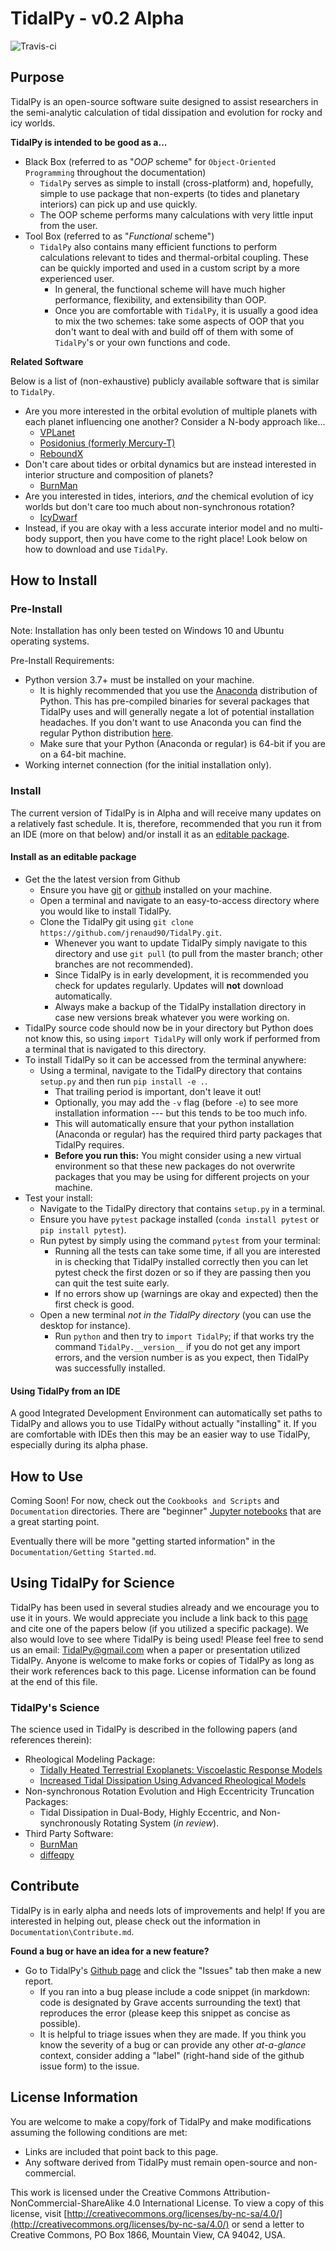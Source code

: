 # TidalPy - v0.2 Alpha
![Travis-ci](https://travis-ci.com/jrenaud90/TidalPy.svg?token=hTmV5nwCsy8qF9GmqKXP&branch=master) 
## Purpose
TidalPy is an open-source software suite designed to assist researchers in the semi-analytic calculation of tidal dissipation and evolution for rocky and icy worlds.

**TidalPy is intended to be good as a...**
* Black Box (referred to as "*OOP* scheme" for `Object-Oriented Programming` throughout the documentation)
    * `TidalPy` serves as simple to install (cross-platform) and, hopefully, simple to use package that non-experts (to tides and planetary interiors) can pick up and use quickly.
    * The OOP scheme performs many calculations with very little input from the user.
* Tool Box (referred to as "*Functional* scheme")
    * `TidalPy` also contains many efficient functions to perform calculations relevant to tides and thermal-orbital coupling. These can be quickly imported and used in a custom script by a more experienced user.
        * In general, the functional scheme will have much higher performance, flexibility, and extensibility than OOP.
        * Once you are comfortable with `TidalPy`, it is usually a good idea to mix the two schemes: take some aspects of OOP that you don't want to deal with and build off of them with some of `TidalPy`'s or your own functions and code.

**Related Software**

Below is a list of (non-exhaustive) publicly available software that is similar to `TidalPy`.

* Are you more interested in the orbital evolution of multiple planets with each planet influencing one another? Consider a N-body approach like...
    * [VPLanet](https://github.com/VirtualPlanetaryLaboratory/vplanet)
    * [Posidonius (formerly Mercury-T)](https://github.com/marblestation/posidonius)
    * [ReboundX](https://github.com/dtamayo/reboundx)
* Don't care about tides or orbital dynamics but are instead interested in interior structure and composition of planets?
    * [BurnMan](https://github.com/geodynamics/burnman)
* Are you interested in tides, interiors, *and* the chemical evolution of icy worlds but don't care too much about non-synchronous rotation?
    * [IcyDwarf](https://github.com/MarcNeveu/IcyDwarf)
* Instead, if you are okay with a less accurate interior model and no multi-body support, then you have come to the right place! Look below on how to download and use `TidalPy`.

## How to Install
### Pre-Install
Note: Installation has only been tested on Windows 10 and Ubuntu operating systems.

Pre-Install Requirements:
* Python version 3.7+ must be installed on your machine.
    * It is highly recommended that you use the [Anaconda](https://www.anaconda.com/distribution/) distribution of Python. This has pre-compiled binaries for several packages that TidalPy uses and will generally negate a lot of potential installation headaches. If you don't want to use Anaconda you can find the regular Python distribution [here](https://www.python.org/).
    * Make sure that your Python (Anaconda or regular) is 64-bit if you are on a 64-bit machine.
* Working internet connection (for the initial installation only).

### Install
The current version of TidalPy is in Alpha and will receive many updates on a relatively fast schedule. It is, therefore, recommended that you run it from an IDE (more on that below) and/or install it as an [editable package](https://pip.pypa.io/en/stable/reference/pip_install/#editable-installs).

#### Install as an editable package
* Get the the latest version from Github
    * Ensure you have [git](https://git-scm.com/downloads) or [github](https://desktop.github.com/) installed on your machine.
    * Open a terminal and navigate to an easy-to-access directory where you would like to install TidalPy.
    * Clone the TidalPy git using `git clone https://github.com/jrenaud90/TidalPy.git`.
        * Whenever you want to update TidalPy simply navigate to this directory and use `git pull` (to pull from the master branch; other branches are not recommended).
        * Since TidalPy is in early development, it is recommended you check for updates regularly. Updates will **not** download automatically. 
        * Always make a backup of the TidalPy installation directory in case new versions break whatever you were working on.
* TidalPy source code should now be in your directory but Python does not know this, so using `import TidalPy` will only work if performed from a terminal that is navigated to this directory.
* To install TidalPy so it can be accessed from the terminal anywhere:
    * Using a terminal, navigate to the TidalPy directory that contains `setup.py` and then run `pip install -e .`.
        * That trailing period is important, don't leave it out!
        * Optionally, you may add the `-v` flag (before `-e`) to see more installation information --- but this tends to be too much info.
        * This will automatically ensure that your python installation (Anaconda or regular) has the required third party packages that TidalPy requires.
        * **Before you run this:** You might consider using a new virtual environment so that these new packages do not overwrite packages that you may be using for different projects on your machine.
* Test your install:
    * Navigate to the TidalPy directory that contains `setup.py` in a terminal.
    * Ensure you have `pytest` package installed (`conda install pytest` or `pip install pytest`).
    * Run pytest by simply using the command `pytest` from your terminal:
        * Running all the tests can take some time, if all you are interested in is checking that TidalPy installed correctly then you can let pytest check the first dozen or so if they are passing then you can quit the test suite early.
        * If no errors show up (warnings are okay and expected) then the first check is good.
    * Open a new terminal *not in the TidalPy directory* (you can use the desktop for instance).
        * Run `python` and then try to `import TidalPy`; if that works try the command `TidalPy.__version__` if you do not get any import errors, and the version number is as you expect, then TidalPy was successfully installed.

#### Using TidalPy from an IDE
A good Integrated Development Environment can automatically set paths to TidalPy and allows you to use TidalPy without actually "installing" it. If you are comfortable with IDEs then this may be an easier way to use TidalPy, especially during its alpha phase.

## How to Use
Coming Soon! For now, check out the `Cookbooks and Scripts` and `Documentation` directories. There are "beginner" [Jupyter notebooks](https://jupyter.org/) that are a great starting point.

Eventually there will be more "getting started information" in the `Documentation/Getting Started.md`.

## Using TidalPy for Science
TidalPy has been used in several studies already and we encourage you to use it in yours. We would appreciate you include a link back to this [page](https://github.com/jrenaud90/TidalPy) and cite one of the papers below (if you utilized a specific package). We also would love to see where TidalPy is being used! Please feel free to send us an email: [TidalPy@gmail.com](mailto:TidalPy@gmail.com) when a paper or presentation utilized TidalPy.
Anyone is welcome to make forks or copies of TidalPy as long as their work references back to this page. License information can be found at the end of this file.

### TidalPy's Science
The science used in TidalPy is described in the following papers (and references therein):
* Rheological Modeling Package:
    * [Tidally Heated Terrestrial Exoplanets: Viscoelastic Response Models](https://ui.adsabs.harvard.edu/abs/2009ApJ...707.1000H/abstract)
    * [Increased Tidal Dissipation Using Advanced Rheological Models](https://ui.adsabs.harvard.edu/abs/2018ApJ...857...98R/abstract)
* Non-synchronous Rotation Evolution and High Eccentricity Truncation Packages:
    * Tidal Dissipation in Dual-Body, Highly Eccentric, and Non-synchronously Rotating System (*in review*).
* Third Party Software:
    * [BurnMan](https://github.com/geodynamics/burnman)
    * [diffeqpy](https://github.com/SciML/diffeqpy)

## Contribute
TidalPy is in early alpha and needs lots of improvements and help! If you are interested in helping out, please check out the information in `Documentation\Contribute.md`.

**Found a bug or have an idea for a new feature?**
* Go to TidalPy's [Github page](https://github.com/jrenaud90/TidalPy) and click the "Issues" tab then make a new report.
    * If you ran into a bug please include a code snippet (in markdown: code is designated by Grave accents surrounding the text) that reproduces the error (please keep this snippet as concise as possible).
    * It is helpful to triage issues when they are made. If you think you know the severity of a bug or can provide any other *at-a-glance* context, consider adding a "label" (right-hand side of the github issue form) to the issue.

## License Information
You are welcome to make a copy/fork of TidalPy and make modifications assuming the following conditions are met:
* Links are included that point back to this page.
* Any software derived from TidalPy must remain open-source and non-commercial.

This work is licensed under the Creative Commons Attribution-NonCommercial-ShareAlike 4.0 International License. To view a copy of this license, visit [http://creativecommons.org/licenses/by-nc-sa/4.0/](http://creativecommons.org/licenses/by-nc-sa/4.0/) or send a letter to Creative Commons, PO Box 1866, Mountain View, CA 94042, USA.
